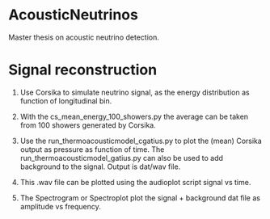 # AcousticNeutrinos

Master thesis on acoustic neutrino detection. 

# Signal reconstruction

1. Use Corsika to simulate neutrino signal, as the energy distribution as function of longitudinal bin.

2. With the cs_mean_energy_100_showers.py the average can be taken from 100 showers generated by Corsika.

3. Use the run_thermoacousticmodel_cgatius.py to plot the (mean) Corsika output as pressure as function of time. The run_thermoacousticmodel_gatius.py can also be used to add background to the signal. Output is dat/wav file. 

4. This .wav file can be plotted using the audioplot script signal vs time. 

5. The Spectrogram or Spectroplot plot the signal + background dat file as amplitude vs frequency. 
